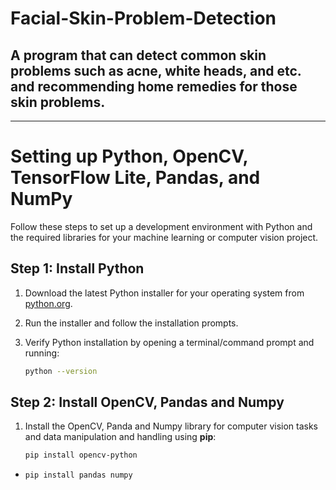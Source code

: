 # Facial-Skin-Problem-Detection

## A program that can detect common skin problems such as acne, white heads, and etc. and recommending home remedies for those skin problems.
---
# Setting up Python, OpenCV, TensorFlow Lite, Pandas, and NumPy

Follow these steps to set up a development environment with Python and the required libraries for your machine learning or computer vision project.

## Step 1: Install Python

1. Download the latest Python installer for your operating system from [python.org](https://www.python.org/downloads/).

2. Run the installer and follow the installation prompts.

3. Verify Python installation by opening a terminal/command prompt and running:

   ```bash
   python --version
   
## Step 2: Install OpenCV, Pandas and Numpy

1. Install the OpenCV, Panda and Numpy library for computer vision tasks and data manipulation and handling using **pip**:

   ```bash
   pip install opencv-python
-
   ```bash
   pip install pandas numpy
